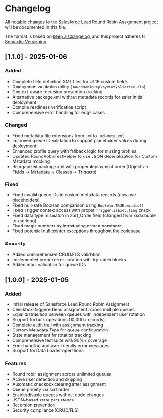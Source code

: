 # Changelog

All notable changes to the Salesforce Lead Round Robin Assignment project will be documented in this file.

The format is based on [Keep a Changelog](https://keepachangelog.com/en/1.0.0/),
and this project adheres to [Semantic Versioning](https://semver.org/spec/v2.0.0.html).

## [1.1.0] - 2025-01-06

### Added
- Complete field definition XML files for all 19 custom fields
- Deployment validation utility (`RoundRobinDeploymentValidator.cls`)
- Context-aware recursion prevention tracking
- Alternative package.xml without metadata records for safer initial deployment
- Compile readiness verification script
- Comprehensive error handling for edge cases

### Changed
- Fixed metadata file extensions from `.md` to `.md-meta.xml`
- Improved queue ID validation to support placeholder values during deployment
- Enhanced profile query with fallback logic for missing profiles
- Updated RoundRobinTestHelper to use JSON deserialization for Custom Metadata mocking
- Reorganized package.xml with proper deployment order (Objects → Fields → Metadata → Classes → Triggers)

### Fixed
- Fixed invalid queue IDs in custom metadata records (now use placeholders)
- Fixed null-safe Boolean comparison using `Boolean.TRUE.equals()`
- Fixed Trigger context access with proper `Trigger.isExecuting` check
- Fixed data type mismatch in Sort_Order field (changed from xsd:double to xsd:long)
- Fixed magic numbers by introducing named constants
- Fixed potential null pointer exceptions throughout the codebase

### Security
- Added comprehensive CRUD/FLS validation
- Implemented proper error isolation with try-catch blocks
- Added input validation for queue IDs

## [1.0.0] - 2025-01-05

### Added
- Initial release of Salesforce Lead Round Robin Assignment
- Checkbox-triggered lead assignment across multiple queues
- Equal distribution between queues with independent user rotation
- Support for bulk operations (10,000+ records)
- Complete audit trail with assignment tracking
- Custom Metadata Type for queue configuration
- State management for rotation tracking
- Comprehensive test suite with 90%+ coverage
- Error handling and user-friendly error messages
- Support for Data Loader operations

### Features
- Round robin assignment across unlimited queues
- Active user detection and skipping
- Automatic checkbox clearing after assignment
- Queue priority via sort order
- Enable/disable queues without code changes
- JSON-based state persistence
- Recursion prevention
- Security compliance (CRUD/FLS)
